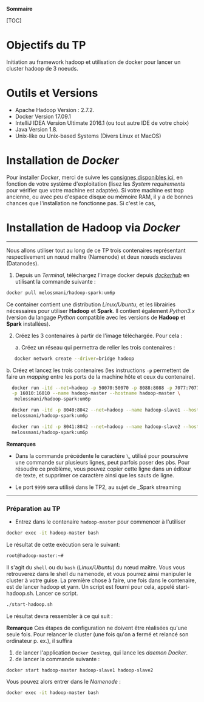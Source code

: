 **Sommaire**

[TOC]
# Objectifs du TP
Initiation au framework hadoop et utilisation de docker pour lancer un cluster hadoop de 3 noeuds.
# Outils et Versions
- Apache Hadoop Version : 2.7.2.
- Docker Version 17.09.1
- IntelliJ IDEA Version Ultimate 2016.1 (ou tout autre IDE de votre choix)
- Java Version 1.8.
- Unix-like ou Unix-based Systems (Divers Linux et MacOS)

# Installation de *Docker*

Pour installer *Docker*, merci de suivre les [consignes disponibles ici](https://docs.docker.com/desktop/), en fonction de votre système d'exploitation (lisez les _System requirements_ pour vérifier que votre machine est adaptée). Si votre machine est trop ancienne, ou avec peu d'espace disque ou mémoire RAM, il y a de bonnes chances que l'installation ne fonctionne pas. Si c'est le cas, 

# Installation de **Hadoop** via _Docker_

---
Nous allons utiliser tout au long de ce TP trois contenaires représentant respectivement un nœud maître (Namenode) et deux nœuds esclaves (Datanodes).
1. Depuis un _Terminal_, téléchargez l'image docker depuis [_dockerhub_](https://hub.docker.com) en utilisant la commande suivante :

```bash
docker pull melossmani/hadoop-spark:um6p
```


Ce container contient une distribution _Linux/Ubuntu_, et les librairies nécessaires pour utiliser **Hadoop** et **Spark**. Il contient également _Python3.x_ (version du langage _Python_ compatible avec les versions de **Hadoop** et **Spark** installées).

2. Créez les 3 contenaires à partir de l'image téléchargée. Pour cela :
  
   a. Créez un réseau qui permettra de relier les trois contenaires :
```bash
   docker network create --driver=bridge hadoop
```     
   b. Créez et lancez les trois contenaires (les instructions `-p` permettent de faire un _mapping_ entre les ports de la machine hôte et ceux du contenaire). 
   ```bash
     docker run -itd --net=hadoop -p 50070:50070 -p 8088:8088 -p 7077:7077 \
     -p 16010:16010 --name hadoop-master --hostname hadoop-master \
      melossmani/hadoop-spark:um6p
   ```

   ```bash
     docker run -itd -p 8040:8042 --net=hadoop --name hadoop-slave1 --hostname hadoop-slave1 \
     melossmani/hadoop-spark:um6p
   ```

   ```bash
     docker run -itd -p 8041:8042 --net=hadoop --name hadoop-slave2 --hostname hadoop-slave2 \
     melossmani/hadoop-spark:um6p
   ```     


**Remarques** 

- Dans la commande précédente le caractère `\`, utilisé pour poursuivre une commande sur plusieurs lignes, peut parfois poser des pbs. Pour résoudre ce problème, vous pouvez copier cette ligne dans un éditeur de texte, et supprimer ce caractère ainsi que les sauts de ligne.
 
- Le port `9999` sera utilisé dans le TP2, au sujet de _Spark streaming
---
### Préparation au TP

- Entrez dans le contenaire `hadoop-master` pour commencer à l'utiliser
```bash
docker exec -it hadoop-master bash
```
Le résultat de cette exécution sera le suivant:
```bash
root@hadoop-master:~#
```
Il s'agit du `shell` ou du `bash` (_Linux/Ubuntu_) du nœud maître. Vous vous retrouverez dans le shell du namenode, et vous pourrez ainsi manipuler le cluster à votre
guise. La première chose à faire, une fois dans le contenaire, est de lancer hadoop et yarn. Un script est
fourni pour cela, appelé start-hadoop.sh. Lancer ce script.
```bash
./start-hadoop.sh
```
Le résultat devra ressembler à ce qui suit :



**Remarque** Ces étapes de configuration ne doivent être réalisées qu'une seule fois. Pour relancer le cluster (une fois qu'on a fermé et relancé son ordinateur p. ex.), il suffira 

1. de lancer l'application `Docker Desktop`, qui lance les _daemon Docker_.   
1. de lancer la commande suivante :
```bash
docker start hadoop-master hadoop-slave1 hadoop-slave2
```
Vous pouvez alors entrer dans le _Namenode_ :
```bash
docker exec -it hadoop-master bash
```
